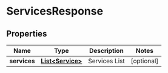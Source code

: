 
# ServicesResponse

## Properties
Name | Type | Description | Notes
------------ | ------------- | ------------- | -------------
**services** | [**List&lt;Service&gt;**](Service.md) | Services List |  [optional]



